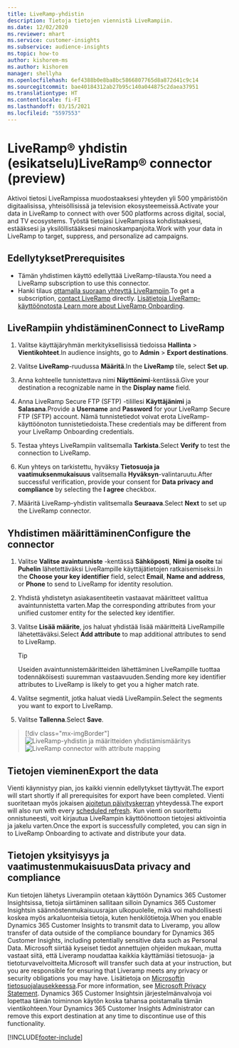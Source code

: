 ```yaml
---
title: LiveRamp-yhdistin
description: Tietoja tietojen viennistä LiveRampiin.
ms.date: 12/02/2020
ms.reviewer: mhart
ms.service: customer-insights
ms.subservice: audience-insights
ms.topic: how-to
author: kishorem-ms
ms.author: kishorem
manager: shellyha
ms.openlocfilehash: 6ef4388b0e8ba8bc5866807765d8a872d41c9c14
ms.sourcegitcommit: bae40184312ab27b95c140a044875c2daea37951
ms.translationtype: HT
ms.contentlocale: fi-FI
ms.lasthandoff: 03/15/2021
ms.locfileid: "5597553"
---
```

# <a name="liverampreg-connector-preview"></a><span data-ttu-id="c259b-103">LiveRamp&reg; yhdistin (esikatselu)</span><span class="sxs-lookup"><span data-stu-id="c259b-103">LiveRamp&reg; connector (preview)</span></span>

<span data-ttu-id="c259b-104">Aktivoi tietosi LiveRampissa muodostaaksesi yhteyden yli 500 ympäristöön digitaalisissa, yhteisöllisissä ja television ekosysteemeissä.</span><span class="sxs-lookup"><span data-stu-id="c259b-104">Activate your data in LiveRamp to connect with over 500 platforms across digital, social, and TV ecosystems.</span></span> <span data-ttu-id="c259b-105">Työstä tietojasi LiveRampissa kohdistaaksesi, estääksesi ja yksilöllistääksesi mainoskampanjoita.</span><span class="sxs-lookup"><span data-stu-id="c259b-105">Work with your data in LiveRamp to target, suppress, and personalize ad campaigns.</span></span>

## <a name="prerequisites"></a><span data-ttu-id="c259b-106">Edellytykset</span><span class="sxs-lookup"><span data-stu-id="c259b-106">Prerequisites</span></span>

- <span data-ttu-id="c259b-107">Tämän yhdistimen käyttö edellyttää LiveRamp-tilausta.</span><span class="sxs-lookup"><span data-stu-id="c259b-107">You need a LiveRamp subscription to use this connector.</span></span>
- <span data-ttu-id="c259b-108">Hanki tilaus [ottamalla suoraan yhteyttä LiveRampiin](https://liveramp.com/contact/).</span><span class="sxs-lookup"><span data-stu-id="c259b-108">To get a subscription, [contact LiveRamp](https://liveramp.com/contact/) directly.</span></span> <span data-ttu-id="c259b-109">[Lisätietoja LiveRamp-käyttöönotosta](https://liveramp.com/our-platform/data-onboarding/).</span><span class="sxs-lookup"><span data-stu-id="c259b-109">[Learn more about LiveRamp Onboarding](https://liveramp.com/our-platform/data-onboarding/).</span></span>

## <a name="connect-to-liveramp"></a><span data-ttu-id="c259b-110">LiveRampiin yhdistäminen</span><span class="sxs-lookup"><span data-stu-id="c259b-110">Connect to LiveRamp</span></span>

1. <span data-ttu-id="c259b-111">Valitse käyttäjäryhmän merkityksellisissä tiedoissa **Hallinta** > **Vientikohteet**.</span><span class="sxs-lookup"><span data-stu-id="c259b-111">In audience insights, go to **Admin** > **Export destinations**.</span></span>

1. <span data-ttu-id="c259b-112">Valitse **LiveRamp**-ruudussa **Määritä**.</span><span class="sxs-lookup"><span data-stu-id="c259b-112">In the **LiveRamp** tile, select **Set up**.</span></span>

1. <span data-ttu-id="c259b-113">Anna kohteelle tunnistettava nimi **Näyttönimi**-kentässä.</span><span class="sxs-lookup"><span data-stu-id="c259b-113">Give your destination a recognizable name in the **Display name** field.</span></span>

1. <span data-ttu-id="c259b-114">Anna LiveRamp Secure FTP (SFTP) -tilillesi **Käyttäjänimi** ja **Salasana**.</span><span class="sxs-lookup"><span data-stu-id="c259b-114">Provide a **Username** and **Password** for your LiveRamp Secure FTP (SFTP) account.</span></span>
<span data-ttu-id="c259b-115">Nämä tunnistetiedot voivat erota LiveRamp-käyttöönoton tunnistetiedoista.</span><span class="sxs-lookup"><span data-stu-id="c259b-115">These credentials may be different from your LiveRamp Onboarding credentials.</span></span>

1. <span data-ttu-id="c259b-116">Testaa yhteys LiveRampiin valitsemalla **Tarkista**.</span><span class="sxs-lookup"><span data-stu-id="c259b-116">Select **Verify** to test the connection to LiveRamp.</span></span>

1. <span data-ttu-id="c259b-117">Kun yhteys on tarkistettu, hyväksy **Tietosuoja ja vaatimuksenmukaisuus** valitsemalla **Hyväksyn**-valintaruutu.</span><span class="sxs-lookup"><span data-stu-id="c259b-117">After successful verification, provide your consent for **Data privacy and compliance** by selecting the **I agree** checkbox.</span></span>

1. <span data-ttu-id="c259b-118">Määritä LiveRamp-yhdistin valitsemalla **Seuraava**.</span><span class="sxs-lookup"><span data-stu-id="c259b-118">Select **Next** to set up the LiveRamp connector.</span></span>

## <a name="configure-the-connector"></a><span data-ttu-id="c259b-119">Yhdistimen määrittäminen</span><span class="sxs-lookup"><span data-stu-id="c259b-119">Configure the connector</span></span>

1. <span data-ttu-id="c259b-120">Valitse **Valitse avaintunniste** -kentässä **Sähköposti**, **Nimi ja osoite** tai **Puhelin** lähetettäväksi LiveRampille käyttäjätietojen ratkaisemiseksi.</span><span class="sxs-lookup"><span data-stu-id="c259b-120">In the **Choose your key identifier** field, select **Email**,  **Name and address**, or **Phone** to send to LiveRamp for identity resolution.</span></span>

1. <span data-ttu-id="c259b-121">Yhdistä yhdistetyn asiakasentiteetin vastaavat määritteet valittua avaintunnistetta varten.</span><span class="sxs-lookup"><span data-stu-id="c259b-121">Map the corresponding attributes from your unified customer entity for the selected key identifier.</span></span>

1. <span data-ttu-id="c259b-122">Valitse **Lisää määrite**, jos haluat yhdistää lisää määritteitä LiveRampille lähetettäväksi.</span><span class="sxs-lookup"><span data-stu-id="c259b-122">Select **Add attribute** to map additional attributes to send to LiveRamp.</span></span>

   > [!TIP]
   > <span data-ttu-id="c259b-123">Useiden avaintunnistemääritteiden lähettäminen LiveRampille tuottaa todennäköisesti suuremman vastaavuuden.</span><span class="sxs-lookup"><span data-stu-id="c259b-123">Sending more key identifier attributes to LiveRamp is likely to get you a higher match rate.</span></span>

1. <span data-ttu-id="c259b-124">Valitse segmentit, jotka haluat viedä LiveRampiin.</span><span class="sxs-lookup"><span data-stu-id="c259b-124">Select the segments you want to export to LiveRamp.</span></span>

1. <span data-ttu-id="c259b-125">Valitse **Tallenna**.</span><span class="sxs-lookup"><span data-stu-id="c259b-125">Select **Save**.</span></span>

> [!div class="mx-imgBorder"]
> <span data-ttu-id="c259b-126">![LiveRamp-yhdistin ja määritteiden yhdistämismääritys](media/export-liveramp-segments.png "LiveRamp-yhdistin ja määritteiden yhdistämismääritys")</span><span class="sxs-lookup"><span data-stu-id="c259b-126">![LiveRamp connector with attribute mapping](media/export-liveramp-segments.png "LiveRamp connector with attribute mapping")</span></span>

## <a name="export-the-data"></a><span data-ttu-id="c259b-127">Tietojen vieminen</span><span class="sxs-lookup"><span data-stu-id="c259b-127">Export the data</span></span>

<span data-ttu-id="c259b-128">Vienti käynnistyy pian, jos kaikki viennin edellytykset täyttyvät.</span><span class="sxs-lookup"><span data-stu-id="c259b-128">The export will start shortly if all prerequisites for export have been completed.</span></span> <span data-ttu-id="c259b-129">Vienti suoritetaan myös jokaisen [ajoitetun päivityskerran](system.md#schedule-tab) yhteydessä.</span><span class="sxs-lookup"><span data-stu-id="c259b-129">The export will also run with every [scheduled refresh](system.md#schedule-tab).</span></span>
<span data-ttu-id="c259b-130">Kun vienti on suoritettu onnistuneesti, voit kirjautua LiveRampin käyttöönottoon tietojesi aktivointia ja jakelu varten.</span><span class="sxs-lookup"><span data-stu-id="c259b-130">Once the export is successfully completed, you can sign in to LiveRamp Onboarding to activate and distribute your data.</span></span>

## <a name="data-privacy-and-compliance"></a><span data-ttu-id="c259b-131">Tietojen yksityisyys ja vaatimustenmukaisuus</span><span class="sxs-lookup"><span data-stu-id="c259b-131">Data privacy and compliance</span></span>

<span data-ttu-id="c259b-132">Kun tietojen lähetys Liverampiin otetaan käyttöön Dynamics 365 Customer Insightsissa, tietoja siirtäminen sallitaan silloin Dynamics 365 Customer Insightsin säännöstenmukaisuusrajan ulkopuolelle, mikä voi mahdollisesti koskea myös arkaluonteisia tietoja, kuten henkilötietoja.</span><span class="sxs-lookup"><span data-stu-id="c259b-132">When you enable Dynamics 365 Customer Insights to transmit data to Liveramp, you allow transfer of data outside of the compliance boundary for Dynamics 365 Customer Insights, including potentially sensitive data such as Personal Data.</span></span> <span data-ttu-id="c259b-133">Microsoft siirtää kyseiset tiedot annettujen ohjeiden mukaan, mutta vastaat siitä, että Liveramp noudattaa kaikkia käyttämiäsi tietosuoja- ja tietoturvavelvoitteita.</span><span class="sxs-lookup"><span data-stu-id="c259b-133">Microsoft will transfer such data at your instruction, but you are responsible for ensuring that Liveramp meets any privacy or security obligations you may have.</span></span> <span data-ttu-id="c259b-134">Lisätietoja on [Microsoftin tietosuojalausekkeessa](https://go.microsoft.com/fwlink/?linkid=396732).</span><span class="sxs-lookup"><span data-stu-id="c259b-134">For more information, see [Microsoft Privacy Statement](https://go.microsoft.com/fwlink/?linkid=396732).</span></span>
<span data-ttu-id="c259b-135">Dynamics 365 Customer Insightsin järjestelmänvalvoja voi lopettaa tämän toiminnon käytön koska tahansa poistamalla tämän vientikohteen.</span><span class="sxs-lookup"><span data-stu-id="c259b-135">Your Dynamics 365 Customer Insights Administrator can remove this export destination at any time to discontinue use of this functionality.</span></span>

[!INCLUDE[footer-include](../includes/footer-banner.md)]